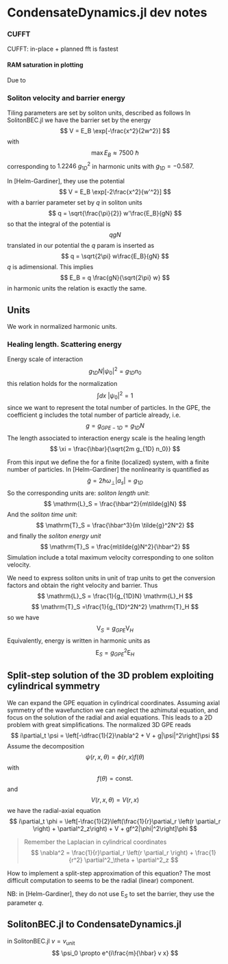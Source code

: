 # CondensateDynamics.jl dev notes

### CUFFT

CUFFT: in-place + planned fft is fastest

#### RAM saturation in plotting 
Due to 

### Soliton velocity and barrier energy
Tiling parameters are set by soliton units, described as follows
In SolitonBEC.jl we have the barrier set by the energy
$$
V = E_B \exp[-\frac{x^2}{2w^2}]
$$
with 
$$
\max{E_B} \approx 7500 \ \hbar
$$
corresponding to $1.2246 \ g_{1D}^2$ in harmonic units with $g_{1D} = -0.587$.

In [Helm-Gardiner], they use the potential 
$$
V = E_B \exp[-2\frac{x^2}{w'^2}]
$$
with a barrier parameter set by $q$ in soliton units
$$
 q = \sqrt{\frac{\pi}{2}} w'\frac{E_B}{gN}
$$
so that the integral of the potential is 
$$
qgN
$$
translated in our potential the $q$ param is inserted as
$$
q = \sqrt{2\pi} w\frac{E_B}{gN}
$$
$q$ is adimensional.
This implies 
$$
E_B = q \frac{gN}{\sqrt{2\pi} w}
$$
in harmonic units the relation is exactly the same.


## Units
We work in normalized harmonic units.

### Healing length. Scattering energy

Energy scale of interaction
$$
g_{1D}N|\psi_0|^2 = g_{1D}n_0
$$
this relation holds for the normalization 
$$
    \int dx  \ |\psi_0|^2 = 1
$$
since we want to represent the total number of particles. In the GPE, the coefficient g includes the total number of particle already, i.e.
$$
 g = g_{GPE-1D} = g_{1D}N 
$$
The length associated to interaction energy scale is the healing length
$$
\xi = \frac{\hbar}{\sqrt{2m g_{1D} n_0}}
$$

From this input we define the for a finite (localized) system, with a finite number of particles. In [Helm-Gardiner] the nonlinearity is quantified as 
$$
\tilde{g} = 2\hbar \omega_\perp |a_s| = g_{1D}
$$
So the corresponding units are: *soliton length unit*:
$$
\mathrm{L}_S =  \frac{\hbar^2}{m\tilde{g}N}
$$
And the *soliton time unit*:
$$
\mathrm{T}_S = \frac{\hbar^3}{m \tilde{g}^2N^2}
$$
and finally the *soliton energy unit*
$$
\mathrm{T}_S = \frac{m\tilde{g}N^2}{\hbar^2}
$$
Simulation include a total maximum velocity corresponding to one soliton velocity.

We need to express soliton units in unit of trap units to get the conversion factors and obtain the right velocity and barrier.
Thus
$$
\mathrm{L}_S =  \frac{1}{g_{1D}N} \mathrm{L}_H
$$
$$
\mathrm{T}_S =\frac{1}{g_{1D}^2N^2} \mathrm{T}_H  
$$
so we have
$$
\mathrm{V}_S= g_{GPE}\mathrm{V}_H
$$
Equivalently, energy is written in harmonic units as
$$
\mathrm{E}_S= g_{GPE}^2 \mathrm{E}_H 
$$


## Split-step solution of the 3D problem exploiting cylindrical symmetry
We can expand the GPE equation in cylindrical coordinates.
Assuming axial symmetry of the wavefunction we can neglect the azhimutal equation, and focus on the solution of the radial and axial equations. This leads to a 2D problem with great simplifications.
The normalized 3D GPE reads
$$
i\partial_t \psi = \left[-\dfrac{1}{2}\nabla^2 + V + g|\psi|^2\right]\psi
$$
Assume the decomposition
$$
\psi(r, x, \theta) = \phi(r, x) f(\theta)
$$
with 
$$
f(\theta) = \mathrm{const.}
$$
and
$$
V(r, x, \theta) = V(r, x)
$$
we have the radial-axial equation
$$
i\partial_t \phi = \left[-\frac{1}{2}\left(\frac{1}{r}\partial_r \left(r \partial_r \right) + \partial^2_z\right) + V + gf^2|\phi|^2\right]\phi
$$

> Remember the Laplacian in cylindrical coordinates
$$
    \nabla^2 = \frac{1}{r}\partial_r \left(r \partial_r \right) + \frac{1}{r^2} \partial^2_\theta + \partial^2_z
$$

How to implement a split-step approximation of this equation?
The most difficult computation to seems to be the radial (linear) component.

NB: in [Helm-Gardiner], they do not use $\mathrm{E}_S$ to set the barrier, they use the parameter $q$.

## SolitonBEC.jl to CondensateDynamics.jl
in SolitonBEC.jl
$v = v_{\text{unit}}$
$$
\psi_0 \propto e^{i\frac{m}{\hbar} v x}
$$

